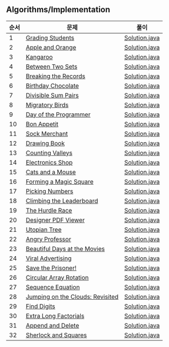 ## Algorithms/Implementation
|순서|문제|풀이|
|---|---|---|
|1|[Grading Students](https://www.hackerrank.com/challenges/grading/problem)|[Solution.java](./Grading%20Students/Solution.java)|
|2|[Apple and Orange](https://www.hackerrank.com/challenges/apple-and-orange/problem)|[Solution.java](./Apple%20and%20Orange/Solution.java)|
|3|[Kangaroo](https://www.hackerrank.com/challenges/kangaroo/problem)|[Solution.java](./Kangaroo/Solution.java)|
|4|[Between Two Sets](https://www.hackerrank.com/challenges/between-two-sets/problem)|[Solution.java](./Between%20Two%20Sets/Solution.java)|
|5|[Breaking the Records](https://www.hackerrank.com/challenges/breaking-best-and-worst-records/problem)|[Solution.java](./Breaking%20the%20Records/Solution.java)|
|6|[Birthday Chocolate](https://www.hackerrank.com/challenges/the-birthday-bar/problem)|[Solution.java](./Birthday%20Chocolate/Solution.java)|
|7|[Divisible Sum Pairs](https://www.hackerrank.com/challenges/divisible-sum-pairs/problem)|[Solution.java](./Divisible%20Sum%20Pairs/Solution.java)|
|8|[Migratory Birds](https://www.hackerrank.com/challenges/migratory-birds/problem)|[Solution.java](./Migratory%20Birds/Solution.java)|
|9|[Day of the Programmer](https://www.hackerrank.com/challenges/day-of-the-programmer/problem)|[Solution.java](./Day%20of%20the%20Programmer/Solution.java)|
|10|[Bon Appetit](https://www.hackerrank.com/challenges/bon-appetit/problem)|[Solution.java](./Bon%20Appetit/Solution.java)|
|11|[Sock Merchant](https://www.hackerrank.com/challenges/sock-merchant/problem)|[Solution.java](./Sock%20Merchant/Solution.java)|
|12|[Drawing Book](https://www.hackerrank.com/challenges/drawing-book/problem)|[Solution.java](./Drawing%20Book/Solution.java)|
|13|[Counting Valleys](https://www.hackerrank.com/challenges/counting-valleys/problem)|[Solution.java](./Counting%20Valleys/Solution.java)|
|14|[Electronics Shop](https://www.hackerrank.com/challenges/electronics-shop/problem)|[Solution.java](./Electronics%20Shop/Solution.java)|
|15|[Cats and a Mouse](https://www.hackerrank.com/challenges/cats-and-a-mouse/problem)|[Solution.java](./Cats%20and%20a%20Mouse/Solution.java)|
|16|[Forming a Magic Square](https://www.hackerrank.com/challenges/magic-square-forming/problem)|[Solution.java](./Forming%20a%20Magic%20Square/Solution.java)|
|17|[Picking Numbers](https://www.hackerrank.com/challenges/picking-numbers/problem)|[Solution.java](./Picking%20Numbers/Solution.java)|
|18|[Climbing the Leaderboard](https://www.hackerrank.com/challenges/climbing-the-leaderboard/problem)|[Solution.java](./Climbing%20the%20Leaderboard/Solution.java)|
|19|[The Hurdle Race](https://www.hackerrank.com/challenges/the-hurdle-race/problem)|[Solution.java](./The%20Hurdle%20Race/Solution.java)|
|20|[Designer PDF Viewer](https://www.hackerrank.com/challenges/designer-pdf-viewer/problem)|[Solution.java](./Designer%20PDF%20Viewer/Solution.java)|
|21|[Utopian Tree](https://www.hackerrank.com/challenges/utopian-tree/problem)|[Solution.java](./Utopian%20Tree/Solution.java)|
|22|[Angry Professor](https://www.hackerrank.com/challenges/angry-professor/problem)|[Solution.java](./Angry%20Professor/Solution.java)|
|23|[Beautiful Days at the Movies](https://www.hackerrank.com/challenges/beautiful-days-at-the-movies/problem)|[Solution.java](./Beautiful%20Days%20at%20the%20Movies/Solution.java)|
|24|[Viral Advertising](https://www.hackerrank.com/challenges/strange-advertising/problem)|[Solution.java](./Viral%20Advertising/Solution.java)|
|25|[Save the Prisoner!](https://www.hackerrank.com/challenges/save-the-prisoner/problem)|[Solution.java](./Save%20the%20Prisoner!/Solution.java)|
|26|[Circular Array Rotation](https://www.hackerrank.com/challenges/circular-array-rotation/problem)|[Solution.java](./Circular%20Array%20Rotation/Solution.java)|
|27|[Sequence Equation](https://www.hackerrank.com/challenges/permutation-equation/problem)|[Solution.java](./Sequence%20Equation/Solution.java)|
|28|[Jumping on the Clouds: Revisited](https://www.hackerrank.com/challenges/jumping-on-the-clouds-revisited/problem)|[Solution.java](./Jumping%20on%20the%20Clouds%20Revisited/Solution.java)|
|29|[Find Digits](https://www.hackerrank.com/challenges/find-digits/problem)|[Solution.java](./Find%20Digits/Solution.java)|
|30|[Extra Long Factorials](https://www.hackerrank.com/challenges/extra-long-factorials/problem)|[Solution.java](./Extra%20Long%20Factorials/Solution.java)|
|31|[Append and Delete](https://www.hackerrank.com/challenges/append-and-delete/problem)|[Solution.java](./Append%20and%20Delete/Solution.java)|
|32|[Sherlock and Squares](https://www.hackerrank.com/challenges/sherlock-and-squares/problem)|[Solution.java](./Sherlock%20and%20Squares/Solution.java)|